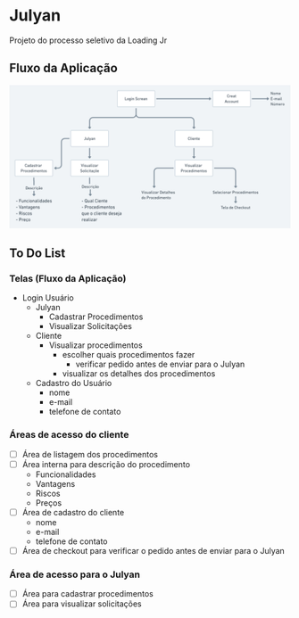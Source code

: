 # Julyan
Projeto do processo seletivo da Loading Jr
## Fluxo da Aplicação

![fluxo da aplicação](./Julyan@2x.png "fluxo da aplicação")

## To Do List

### Telas (Fluxo da Aplicação)
- Login Usuário
  - Julyan
    - Cadastrar Procedimentos
    - Visualizar Solicitações
  - Cliente
    - Visualizar procedimentos
      - escolher quais procedimentos fazer
        - verificar pedido antes de enviar para o Julyan 
      - visualizar os detalhes dos procedimentos
  - Cadastro do Usuário
    - nome  
    - e-mail  
    - telefone de contato

### Áreas de acesso do cliente

- [ ] Área de listagem dos procedimentos  
- [ ] Área interna para descrição do procedimento  
  - Funcionalidades
  - Vantagens
  - Riscos
  - Preços
- [ ] Área de cadastro do cliente  
  - nome  
  - e-mail  
  - telefone de contato
- [ ] Área de checkout para verificar o pedido antes de enviar para o Julyan  

### Área de acesso para o Julyan

- [ ] Área para cadastrar procedimentos  
- [ ] Área para visualizar solicitações  
